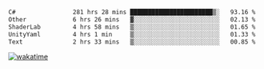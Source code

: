 <!--START_SECTION:waka-->

```txt
C#                281 hrs 28 mins ███████████████████████▒░   93.16 %
Other             6 hrs 26 mins   ▓░░░░░░░░░░░░░░░░░░░░░░░░   02.13 %
ShaderLab         4 hrs 58 mins   ▒░░░░░░░░░░░░░░░░░░░░░░░░   01.65 %
UnityYaml         4 hrs 1 min     ▒░░░░░░░░░░░░░░░░░░░░░░░░   01.33 %
Text              2 hrs 33 mins   ▒░░░░░░░░░░░░░░░░░░░░░░░░   00.85 %
```

<!--END_SECTION:waka-->
[![wakatime](https://wakatime.com/badge/user/6c2f442e-41b4-42e3-bc06-d5d8203ad1da.svg)](https://wakatime.com/@6c2f442e-41b4-42e3-bc06-d5d8203ad1da)
